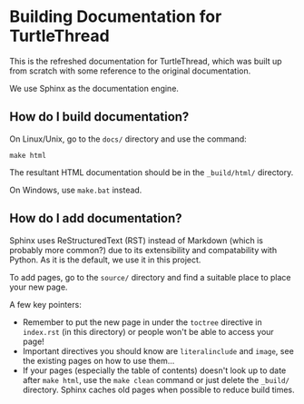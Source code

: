 # Building Documentation for TurtleThread

This is the refreshed documentation for TurtleThread, which was built up from scratch with some reference to the
original documentation.  

We use Sphinx as the documentation engine.

## How do I build documentation?

On Linux/Unix, go to the `docs/` directory and use the command:  

```make html```  

The resultant HTML documentation should be in the `_build/html/` directory.

On Windows, use `make.bat` instead.

## How do I add documentation? 

Sphinx uses ReStructuredText (RST) instead of Markdown (which is probably more common?) due to its extensibility and
compatability with Python. As it is the default, we use it in this project.  

To add pages, go to the `source/` directory and find a suitable place to place your new page.  

A few key pointers:
- Remember to put the new page in under the `toctree` directive in `index.rst` (in this directory) or people won't be
able to access your page!
- Important directives you should know are `literalinclude` and `image`, see the existing pages on how to use them...
- If your pages (especially the table of contents) doesn't look up to date after `make html`, use the `make clean`
command or just delete the `_build/` directory. Sphinx caches old pages when possible to reduce build times.